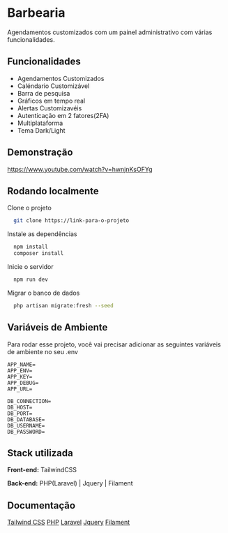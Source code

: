 
# Barbearia 

Agendamentos customizados com um painel administrativo com várias funcionalidades.


## Funcionalidades

- Agendamentos Customizados
- Caléndario Customizável
- Barra de pesquisa
- Gráficos em tempo real
- Alertas Customizavéis
- Autenticação em 2 fatores(2FA)
- Multiplataforma
- Tema Dark/Light



## Demonstração

https://www.youtube.com/watch?v=hwnjnKsOFYg


## Rodando localmente

Clone o projeto

```bash
  git clone https://link-para-o-projeto
```

Instale as dependências

```bash
  npm install 
  composer install
```

Inicie o servidor

```bash
  npm run dev
```

Migrar o banco de dados

```bash
  php artisan migrate:fresh --seed
```

## Variáveis de Ambiente

Para rodar esse projeto, você vai precisar adicionar as seguintes variáveis de ambiente no seu .env

```env
APP_NAME=
APP_ENV=
APP_KEY=
APP_DEBUG=
APP_URL=

DB_CONNECTION=
DB_HOST=
DB_PORT=
DB_DATABASE=
DB_USERNAME=
DB_PASSWORD=
```

## Stack utilizada

**Front-end:** TailwindCSS

**Back-end:** PHP(Laravel) | Jquery | Filament


## Documentação

[Tailwind CSS](https://tailwindcss.com)
[PHP](https://www.php.net)
[Laravel](https://laravel.com)
[Jquery](https://jquery.com)
[Filament](https://filamentphp.com)


